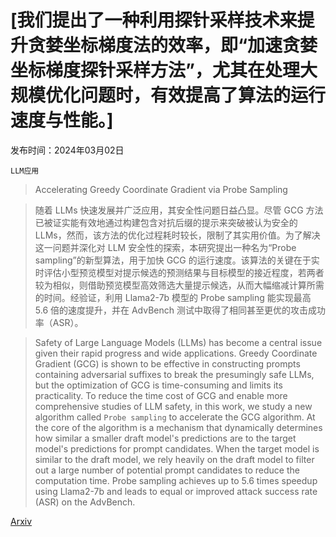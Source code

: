 # [我们提出了一种利用探针采样技术来提升贪婪坐标梯度法的效率，即“加速贪婪坐标梯度探针采样方法”，尤其在处理大规模优化问题时，有效提高了算法的运行速度与性能。]

发布时间：2024年03月02日

`LLM应用`

> Accelerating Greedy Coordinate Gradient via Probe Sampling

> 随着 LLMs 快速发展并广泛应用，其安全性问题日益凸显。尽管 GCG 方法已被证实能有效地通过构建包含对抗后缀的提示来突破被认为安全的 LLMs，然而，该方法的优化过程耗时较长，限制了其实用价值。为了解决这一问题并深化对 LLM 安全性的探索，本研究提出一种名为“Probe sampling”的新型算法，用于加快 GCG 的运行速度。该算法的关键在于实时评估小型预览模型对提示候选的预测结果与目标模型的接近程度，若两者较为相似，则借助预览模型高效筛选大量提示候选，从而大幅缩减计算所需的时间。经验证，利用 Llama2-7b 模型的 Probe sampling 能实现最高 5.6 倍的速度提升，并在 AdvBench 测试中取得了相同甚至更优的攻击成功率（ASR）。

> Safety of Large Language Models (LLMs) has become a central issue given their rapid progress and wide applications. Greedy Coordinate Gradient (GCG) is shown to be effective in constructing prompts containing adversarial suffixes to break the presumingly safe LLMs, but the optimization of GCG is time-consuming and limits its practicality. To reduce the time cost of GCG and enable more comprehensive studies of LLM safety, in this work, we study a new algorithm called $\texttt{Probe sampling}$ to accelerate the GCG algorithm. At the core of the algorithm is a mechanism that dynamically determines how similar a smaller draft model's predictions are to the target model's predictions for prompt candidates. When the target model is similar to the draft model, we rely heavily on the draft model to filter out a large number of potential prompt candidates to reduce the computation time. Probe sampling achieves up to $5.6$ times speedup using Llama2-7b and leads to equal or improved attack success rate (ASR) on the AdvBench.

[Arxiv](https://arxiv.org/abs/2403.01251)